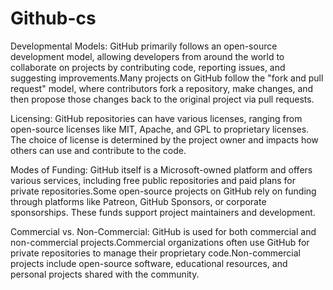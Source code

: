 # Github-cs
Developmental Models: GitHub primarily follows an open-source development model, allowing developers from around the world to collaborate on projects by contributing code, reporting issues, and suggesting improvements.Many projects on GitHub follow the "fork and pull request" model, where contributors fork a repository, make changes, and then propose those changes back to the original project via pull requests.

Licensing: GitHub repositories can have various licenses, ranging from open-source licenses like MIT, Apache, and GPL to proprietary licenses. The choice of license is determined by the project owner and impacts how others can use and contribute to the code.

Modes of Funding: GitHub itself is a Microsoft-owned platform and offers various services, including free public repositories and paid plans for private repositories.Some open-source projects on GitHub rely on funding through platforms like Patreon, GitHub Sponsors, or corporate sponsorships. These funds support project maintainers and development.

Commercial vs. Non-Commercial: GitHub is used for both commercial and non-commercial projects.Commercial organizations often use GitHub for private repositories to manage their proprietary code.Non-commercial projects include open-source software, educational resources, and personal projects shared with the community.
